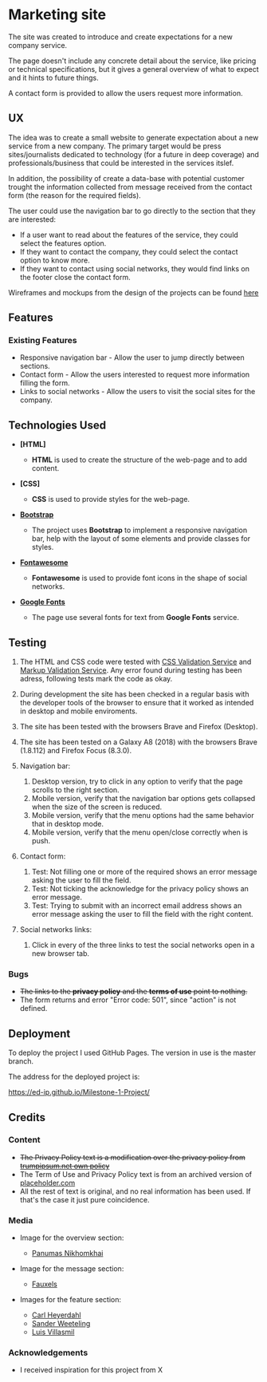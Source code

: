 # Marketing site

The site was created to introduce and create expectations for a new company service.

The page doesn't include any concrete detail about the service, like pricing or technical specifications, but it gives
a general overview of what to expect and it hints to future things.

A contact form is provided to allow the users request more information.
 
## UX

The idea was to create a small website to generate expectation about a new service from a new company.
The primary target would be press sites/journalists dedicated to technology (for a future in deep coverage) and professionals/business that could be interested in the services itslef.

In addition, the possibility of create a data-base with potential customer trought the information collected from message received from the contact form (the reason for the required fields).

The user could use the navigation bar to go directly to the section that they are interested:

- If a user want to read about the features of the service, they could select the features option.
- If they want to contact the company, they could select the contact option to know more.
- If they want to contact using social networks, they would find links on the footer close the contact form.

Wireframes and mockups from the design of the projects can be found [here](https://github.com/ED-IP/Milestone-1-Project/blob/master/Wireframes/Mockups_and_wireframes.pdf)

## Features

### Existing Features
- Responsive navigation bar - Allow the user to jump directly between sections.
- Contact form - Allow the users interested to request more information filling the form.
- Links to social networks - Allow the users to visit the social sites for the company.

## Technologies Used

- **[HTML]**
	- **HTML** is used to create the structure of the web-page and to add content.
	
- **[CSS]**
	- **CSS** is used to provide styles for the web-page.

- **[Bootstrap](https://getbootstrap.com/)**
    - The project uses **Bootstrap** to implement a responsive navigation bar, help with the layout of some elements and provide classes for styles.

- **[Fontawesome](https://fontawesome.com/)**
	- **Fontawesome** is used to provide font icons in the shape of social networks.
	
- **[Google Fonts](https://fonts.google.com/)**
	- The page use several fonts for text from **Google Fonts** service.


## Testing

1. The HTML and CSS code were tested with [CSS Validation Service](https://jigsaw.w3.org/css-validator/) and [Markup Validation Service](https://validator.w3.org/).
   Any error found during testing has been adress, following tests mark the code as okay.
  
2. During development the site has been checked in a regular basis with the developer tools of the browser to ensure that it worked as intended in desktop and mobile enviroments.

3. The site has been tested with the browsers Brave and Firefox (Desktop).

4. The site has been tested on a Galaxy A8 (2018) with the browsers Brave (1.8.112) and Firefox Focus (8.3.0).

5. Navigation bar:
	1. Desktop version, try to click in any option to verify that the page scrolls to the right section.
	2. Mobile version, verify that the navigation bar options gets collapsed when the size of the screen is reduced.
	3. Mobile version, verify that the menu options had the same behavior that in desktop mode.
	4. Mobile version, verify that the menu open/close correctly when is push.

6. Contact form:
	1. Test: Not filling one or more of the required shows an error message asking the user to fill the field.
	2. Test: Not ticking the acknowledge for the privacy policy shows an error message.
	3. Test: Trying to submit with an incorrect email address shows an error message asking the user to fill the field with the right content.
	
7. Social networks links:
	1. Click in every of the three links to test the social networks open in a new browser tab.



### Bugs

- ~~The links to the **privacy policy** and the **terms of use** point to nothing.~~
- The form returns and error "Error code: 501", since "action" is not defined.


## Deployment

To deploy the project I used GitHub Pages. The version in use is the master branch.

The address for the deployed project is:

https://ed-ip.github.io/Milestone-1-Project/


## Credits

### Content

- ~~The Privacy Policy text is a modification over the privacy policy from [trumpipsum.net own policy](https://trumpipsum.net/privacy-policy/)~~
- The Term of Use and Privacy Policy text is from an archived version of [placeholder.com](https://web.archive.org/web/20200216231943/https://placeholder.com/about/privacy/#content)
- All the rest of text is original, and no real information has been used. If that's the case it just pure coincidence.

### Media

- Image for the overview section:
	- [Panumas Nikhomkhai](https://www.pexels.com/photo/bandwidth-close-up-computer-connection-1148820/)
	
- Image for the message section:
	- [Fauxels](https://www.pexels.com/photo/photo-of-people-sitting-near-wooden-table-3183188/)
	
- Images for the feature section:
	- [Carl Heyerdahl](https://unsplash.com/photos/KE0nC8-58MQ)
	- [Sander Weeteling](https://unsplash.com/photos/4I41IQtmSs0)
	- [Luis Villasmil](https://unsplash.com/photos/4V8uMZx8FYA)

### Acknowledgements

- I received inspiration for this project from X